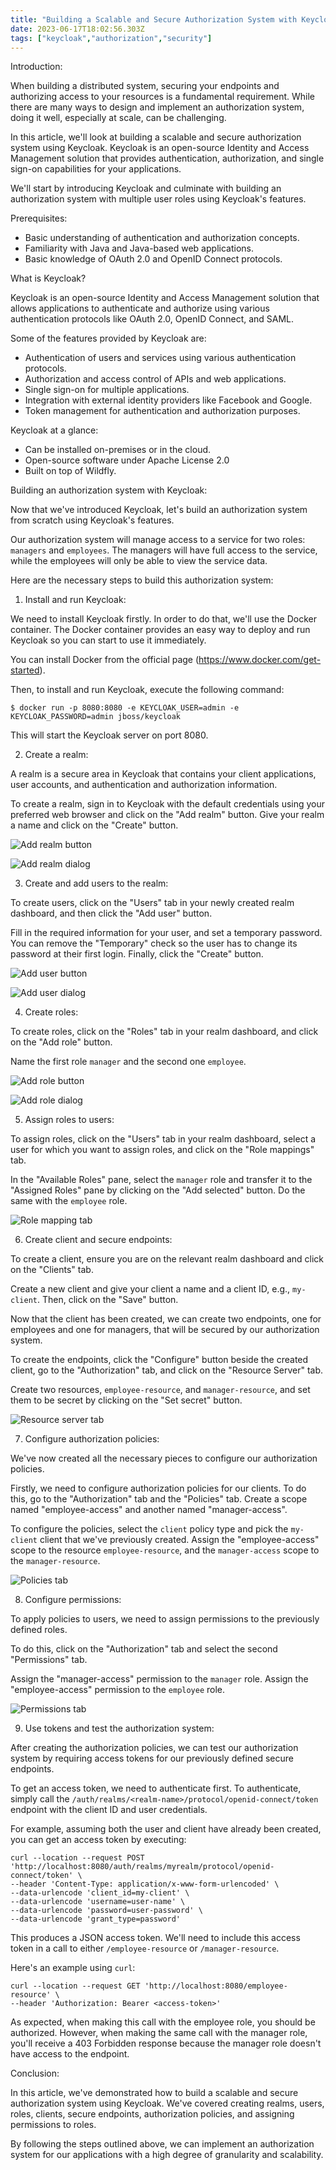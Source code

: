 ```yaml
---
title: "Building a Scalable and Secure Authorization System with Keycloak"
date: 2023-06-17T18:02:56.303Z
tags: ["keycloak","authorization","security"]
---
```



Introduction:

When building a distributed system, securing your endpoints and authorizing access to your resources is a fundamental requirement. While there are many ways to design and implement an authorization system, doing it well, especially at scale, can be challenging.

In this article, we'll look at building a scalable and secure authorization system using Keycloak. Keycloak is an open-source Identity and Access Management solution that provides authentication, authorization, and single sign-on capabilities for your applications.

We'll start by introducing Keycloak and culminate with building an authorization system with multiple user roles using Keycloak's features.

Prerequisites:

- Basic understanding of authentication and authorization concepts.
- Familiarity with Java and Java-based web applications.
- Basic knowledge of OAuth 2.0 and OpenID Connect protocols.

What is Keycloak?

Keycloak is an open-source Identity and Access Management solution that allows applications to authenticate and authorize using various authentication protocols like OAuth 2.0, OpenID Connect, and SAML.

Some of the features provided by Keycloak are:

- Authentication of users and services using various authentication protocols.
- Authorization and access control of APIs and web applications.
- Single sign-on for multiple applications.
- Integration with external identity providers like Facebook and Google.
- Token management for authentication and authorization purposes.

Keycloak at a glance:

- Can be installed on-premises or in the cloud.
- Open-source software under Apache License 2.0
- Built on top of Wildfly.

Building an authorization system with Keycloak:

Now that we've introduced Keycloak, let's build an authorization system from scratch using Keycloak's features.

Our authorization system will manage access to a service for two roles: `managers` and `employees`. The managers will have full access to the service, while the employees will only be able to view the service data.

Here are the necessary steps to build this authorization system:

1. Install and run Keycloak:

We need to install Keycloak firstly. In order to do that, we'll use the Docker container. The Docker container provides an easy way to deploy and run Keycloak so you can start to use it immediately.

You can install Docker from the official page (https://www.docker.com/get-started).

Then, to install and run Keycloak, execute the following command:

```
$ docker run -p 8080:8080 -e KEYCLOAK_USER=admin -e KEYCLOAK_PASSWORD=admin jboss/keycloak
```

This will start the Keycloak server on port 8080.

2. Create a realm:

A realm is a secure area in Keycloak that contains your client applications, user accounts, and authentication and authorization information.

To create a realm, sign in to Keycloak with the default credentials using your preferred web browser and click on the "Add realm" button. Give your realm a name and click on the "Create" button.

![Add realm button](https://raw.githubusercontent.com/derekcuevas/imgs/main/add-realm.png)

![Add realm dialog](https://raw.githubusercontent.com/derekcuevas/imgs/main/add-realm-dialog.png)

3. Create and add users to the realm:

To create users, click on the "Users" tab in your newly created realm dashboard, and then click the "Add user" button.

Fill in the required information for your user, and set a temporary password. You can remove the "Temporary" check so the user has to change its password at their first login. Finally, click the "Create" button.

![Add user button](https://raw.githubusercontent.com/derekcuevas/imgs/main/add-user.png)

![Add user dialog](https://raw.githubusercontent.com/derekcuevas/imgs/main/add-user-dialog.png)

4. Create roles:

To create roles, click on the "Roles" tab in your realm dashboard, and click on the "Add role" button.

Name the first role `manager` and the second one `employee`.

![Add role button](https://raw.githubusercontent.com/derekcuevas/imgs/main/add-role.png)

![Add role dialog](https://raw.githubusercontent.com/derekcuevas/imgs/main/add-role-dialog.png)

5. Assign roles to users:

To assign roles, click on the "Users" tab in your realm dashboard, select a user for which you want to assign roles, and click on the "Role mappings" tab.

In the "Available Roles" pane, select the `manager` role and transfer it to the "Assigned Roles" pane by clicking on the "Add selected" button. Do the same with the `employee` role.

![Role mapping tab](https://raw.githubusercontent.com/derekcuevas/imgs/main/role-mapping.png)

6. Create client and secure endpoints:

To create a client, ensure you are on the relevant realm dashboard and click on the "Clients" tab.

Create a new client and give your client a name and a client ID, e.g., `my-client`. Then, click on the "Save" button.

Now that the client has been created, we can create two endpoints, one for employees and one for managers, that will be secured by our authorization system.

To create the endpoints, click the "Configure" button beside the created client, go to the "Authorization" tab, and click on the "Resource Server" tab.

Create two resources, `employee-resource`, and `manager-resource`, and set them to be secret by clicking on the "Set secret" button.

![Resource server tab](https://raw.githubusercontent.com/derekcuevas/imgs/main/resource-server.png)

7. Configure authorization policies:

We've now created all the necessary pieces to configure our authorization policies.

Firstly, we need to configure authorization policies for our clients. To do this, go to the "Authorization" tab and the "Policies" tab. Create a scope named "employee-access" and another named "manager-access".

To configure the policies, select the `client` policy type and pick the `my-client` client that we've previously created. Assign the "employee-access" scope to the resource `employee-resource`, and the `manager-access` scope to the `manager-resource`.

![Policies tab](https://raw.githubusercontent.com/derekcuevas/imgs/main/policies.png)

8. Configure permissions:

To apply policies to users, we need to assign permissions to the previously defined roles.

To do this, click on the "Authorization" tab and select the second "Permissions" tab.

Assign the "manager-access" permission to the `manager` role. Assign the "employee-access" permission to the `employee` role.

![Permissions tab](https://raw.githubusercontent.com/derekcuevas/imgs/main/permissions.png)

9. Use tokens and test the authorization system:

After creating the authorization policies, we can test our authorization system by requiring access tokens for our previously defined secure endpoints.

To get an access token, we need to authenticate first. To authenticate, simply call the `/auth/realms/<realm-name>/protocol/openid-connect/token` endpoint with the client ID and user credentials.

For example, assuming both the user and client have already been created, you can get an access token by executing:

```
curl --location --request POST 'http://localhost:8080/auth/realms/myrealm/protocol/openid-connect/token' \
--header 'Content-Type: application/x-www-form-urlencoded' \
--data-urlencode 'client_id=my-client' \
--data-urlencode 'username=user-name' \
--data-urlencode 'password=user-password' \
--data-urlencode 'grant_type=password'
```

This produces a JSON access token. We'll need to include this access token in a call to either `/employee-resource` or `/manager-resource`. 

Here's an example using `curl`:

```
curl --location --request GET 'http://localhost:8080/employee-resource' \
--header 'Authorization: Bearer <access-token>'
```

As expected, when making this call with the employee role, you should be authorized. However, when making the same call with the manager role, you'll receive a 403 Forbidden response because the manager role doesn't have access to the endpoint.

Conclusion:

In this article, we've demonstrated how to build a scalable and secure authorization system using Keycloak. We've covered creating realms, users, roles, clients, secure endpoints, authorization policies, and assigning permissions to roles.

By following the steps outlined above, we can implement an authorization system for our applications with a high degree of granularity and scalability.